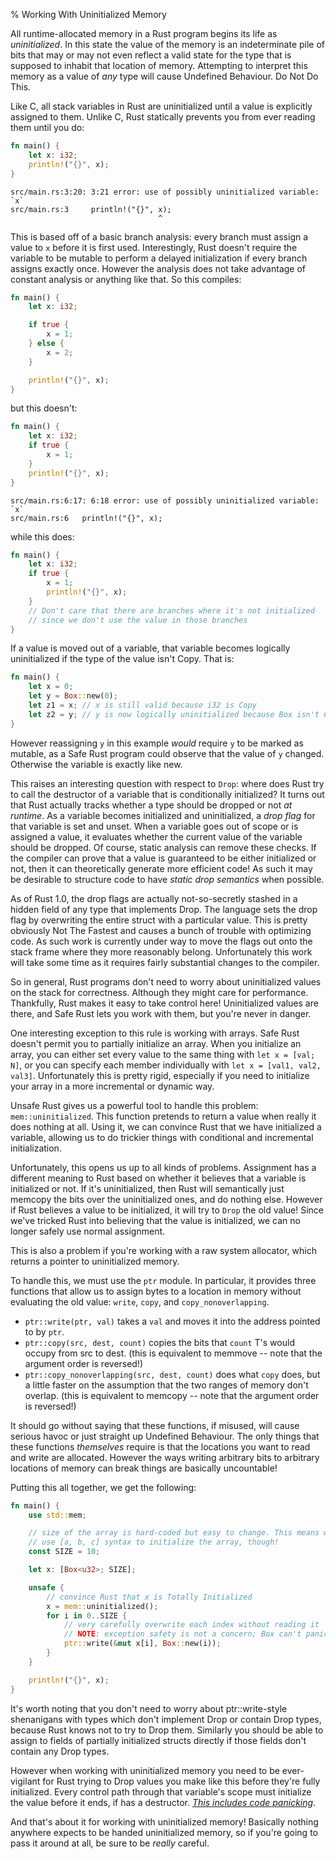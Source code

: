 % Working With Uninitialized Memory

All runtime-allocated memory in a Rust program begins its life as
*uninitialized*. In this state the value of the memory is an indeterminate pile
of bits that may or may not even reflect a valid state for the type that is
supposed to inhabit that location of memory. Attempting to interpret this memory
as a value of *any* type will cause Undefined Behaviour. Do Not Do This.

Like C, all stack variables in Rust are uninitialized until a
value is explicitly assigned to them. Unlike C, Rust statically prevents you
from ever reading them until you do:

```rust
fn main() {
	let x: i32;
	println!("{}", x);
}
```

```text
src/main.rs:3:20: 3:21 error: use of possibly uninitialized variable: `x`
src/main.rs:3     println!("{}", x);
                                 ^
```

This is based off of a basic branch analysis: every branch must assign a value
to `x` before it is first used. Interestingly, Rust doesn't require the variable
to be mutable to perform a delayed initialization if every branch assigns
exactly once. However the analysis does not take advantage of constant analysis
or anything like that. So this compiles:

```rust
fn main() {
	let x: i32;

	if true {
		x = 1;
	} else {
		x = 2;
	}

    println!("{}", x);
}
```

but this doesn't:

```rust
fn main() {
	let x: i32;
	if true {
		x = 1;
	}
	println!("{}", x);
}
```

```text
src/main.rs:6:17: 6:18 error: use of possibly uninitialized variable: `x`
src/main.rs:6 	println!("{}", x);
```

while this does:

```rust
fn main() {
	let x: i32;
	if true {
		x = 1;
		println!("{}", x);
	}
	// Don't care that there are branches where it's not initialized
	// since we don't use the value in those branches
}
```

If a value is moved out of a variable, that variable becomes logically
uninitialized if the type of the value isn't Copy. That is:

```rust
fn main() {
	let x = 0;
	let y = Box::new(0);
	let z1 = x; // x is still valid because i32 is Copy
	let z2 = y; // y is now logically uninitialized because Box isn't Copy
}
```

However reassigning `y` in this example *would* require `y` to be marked as
mutable, as a Safe Rust program could observe that the value of `y` changed.
Otherwise the variable is exactly like new.

This raises an interesting question with respect to `Drop`: where does Rust try
to call the destructor of a variable that is conditionally initialized? It turns
out that Rust actually tracks whether a type should be dropped or not *at
runtime*. As a variable becomes initialized and uninitialized, a *drop flag* for
that variable is set and unset. When a variable goes out of scope or is assigned
a value, it evaluates whether the current value of the variable should be dropped.
Of course, static analysis can remove these checks. If the compiler can prove that
a value is guaranteed to be either initialized or not, then it can theoretically
generate more efficient code! As such it may be desirable to structure code to
have *static drop semantics* when possible.

As of Rust 1.0, the drop flags are actually not-so-secretly stashed in a hidden
field of any type that implements Drop. The language sets the drop flag by
overwriting the entire struct with a particular value. This is pretty obviously
Not The Fastest and causes a bunch of trouble with optimizing code. As such work
is currently under way to move the flags out onto the stack frame where they
more reasonably belong. Unfortunately this work will take some time as it
requires fairly substantial changes to the compiler.

So in general, Rust programs don't need to worry about uninitialized values on
the stack for correctness. Although they might care for performance. Thankfully,
Rust makes it easy to take control here! Uninitialized values are there, and
Safe Rust lets you work with them, but you're never in danger.

One interesting exception to this rule is working with arrays. Safe Rust doesn't
permit you to partially initialize an array. When you initialize an array, you
can either set every value to the same thing with `let x = [val; N]`, or you can
specify each member individually with `let x = [val1, val2, val3]`.
Unfortunately this is pretty rigid, especially if you need to initialize your
array in a more incremental or dynamic way.

Unsafe Rust gives us a powerful tool to handle this problem:
`mem::uninitialized`. This function pretends to return a value when really
it does nothing at all. Using it, we can convince Rust that we have initialized
a variable, allowing us to do trickier things with conditional and incremental
initialization.

Unfortunately, this opens us up to all kinds of problems. Assignment has a
different meaning to Rust based on whether it believes that a variable is
initialized or not. If it's uninitialized, then Rust will semantically just
memcopy the bits over the uninitialized ones, and do nothing else. However if Rust
believes a value to be initialized, it will try to `Drop` the old value!
Since we've tricked Rust into believing that the value is initialized, we
can no longer safely use normal assignment.

This is also a problem if you're working with a raw system allocator, which
returns a pointer to uninitialized memory.

To handle this, we must use the `ptr` module. In particular, it provides
three functions that allow us to assign bytes to a location in memory without
evaluating the old value: `write`, `copy`, and `copy_nonoverlapping`.

* `ptr::write(ptr, val)` takes a `val` and moves it into the address pointed
  to by `ptr`.
* `ptr::copy(src, dest, count)` copies the bits that `count` T's would occupy
  from src to dest. (this is equivalent to memmove -- note that the argument
  order is reversed!)
* `ptr::copy_nonoverlapping(src, dest, count)` does what `copy` does, but a
  little faster on the assumption that the two ranges of memory don't overlap.
  (this is equivalent to memcopy -- note that the argument order is reversed!)

It should go without saying that these functions, if misused, will cause serious
havoc or just straight up Undefined Behaviour. The only things that these
functions *themselves* require is that the locations you want to read and write
are allocated. However the ways writing arbitrary bits to arbitrary
locations of memory can break things are basically uncountable!

Putting this all together, we get the following:

```rust
fn main() {
	use std::mem;

	// size of the array is hard-coded but easy to change. This means we can't
	// use [a, b, c] syntax to initialize the array, though!
	const SIZE = 10;

	let x: [Box<u32>; SIZE];

	unsafe {
		// convince Rust that x is Totally Initialized
		x = mem::uninitialized();
		for i in 0..SIZE {
			// very carefully overwrite each index without reading it
			// NOTE: exception safety is not a concern; Box can't panic
			ptr::write(&mut x[i], Box::new(i));
		}
	}

	println!("{}", x);
}
```

It's worth noting that you don't need to worry about ptr::write-style
shenanigans with types which don't implement Drop or
contain Drop types, because Rust knows not to try to Drop them. Similarly you
should be able to assign to fields of partially initialized structs
directly if those fields don't contain any Drop types.

However when working with uninitialized memory you need to be ever-vigilant for
Rust trying to Drop values you make like this before they're fully initialized.
Every control path through that variable's scope must initialize the value
before it ends, if has a destructor.
*[This includes code panicking](unwinding.html)*.

And that's about it for working with uninitialized memory! Basically nothing
anywhere expects to be handed uninitialized memory, so if you're going to pass
it around at all, be sure to be *really* careful.
